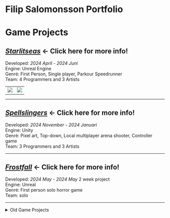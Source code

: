 # Filip Salomonsson Portfolio
# Game Projects

## [***Starlitseas***](Starlitseas) ← Click here for more info!
Developed: *2024 April - 2024 Juni*  
Engine: Unreal Engine  
Genré: First Person, Single player, Parkour Speedrunner  
Team: 4 Programmers and 3 Artists

<table>
  <tr>
    <td><img src="Starlitseas/Images/TailJump.gif" /></td>
    <td><img src="Starlitseas/Images/Level7_Glide.gif" /></td>
  </tr>
</table>

---

## [***Spellslingers***](SpellSlingers) ← Click here for more info!
Developed: *2024 November - 2024 Januari*  
Engine: Unity  
Genré: Pixel art, Top-down, Local multiplayer arena shooter, Controller game  
Team: 3 Programmers and 3 Artists  

---

## [***Frostfall***](Frostfall) ← Click here for more info!  
Developed: *2024 May - 2024 May*  2 week project  
Engine: Unreal  
Genré: First person solo horror game  
Team: solo   

---

<details>
<summary>Old Game Projects</summary> 

## Islands of Tjom  
In 2021 i spent half a year learning how to make a cool looking cartoon style 3D rpg/survival game in unity for my degree project.   
In the link below is my essay and a powerpoint on the game (in Swedish).

Degree project essay and powerpoint: [Drive_Document](https://drive.google.com/drive/folders/1aACRJVYvIYw3PrxSMH7jPCPunhG_WQpW)

## Tjom
Tjom is a retro mario type game, made in Unity. A solo, 2 week project. Tjom has 3 levels, 2 normal and 1 boss level. Made in 2020.

Website link: [Tjom indiedb](https://www.indiedb.com/games/tjom/downloads/tjom)

![Tjom_Level1](/Assests/Tjom_Level1.png)
![Tjom_Level2](/Assests/Tjom_Level2.png)
![Tjom_Level3](/Assests/Tjom_Level3.png)
</details>
